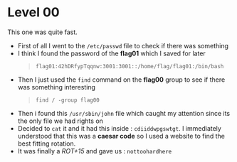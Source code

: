 <!DOCTYPE html>
<html>
<body>
	<h1>Level 00</h1>
	<p>This one was quite fast.</p>
	<ul>
		<li>First of all I went to the <code>/etc/passwd</code> file to check if there was something</li>
		<li>I think I found the password of the <strong>flag01</strong> which I saved for later
			<blockquote>
			<p><code>flag01:42hDRfypTqqnw:3001:3001::/home/flag/flag01:/bin/bash</code></p>
			</blockquote>
		</li>
		<li>Then I just used the <code>find</code> command on the <strong>flag00</strong> group to see if there was something interesting
			<blockquote>
			<p><code>find / -group flag00</code></p>
			</blockquote>
		</li>
		<li>Then i found this <code>/usr/sbin/john</code> file which caught my attention since its the only file we had rights on</li>
		<li>Decided to <code>cat</code> it and it had this inside : <code>cdiiddwpgswtgt</code>. I immediately understood that this was a <strong>caesar code</strong> so I used a website to find the best fitting rotation.</li>
		<li>It was finally a <em>ROT+15</em> and gave us : <code>nottoohardhere</code></li>
	</ul>
</body>
</html>